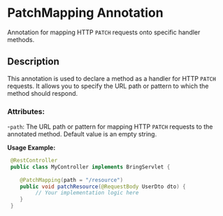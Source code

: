 # PatchMapping Annotation

Annotation for mapping HTTP `PATCH` requests onto specific handler methods.

## Description
This annotation is used to declare a method as a handler for HTTP `PATCH` requests. It allows you to specify the URL path or pattern to which the method should respond.

### Attributes:
-`path`: The URL path or pattern for mapping HTTP `PATCH` requests to the annotated method. Default value is an empty string.

**Usage Example:**
```java
 @RestController
 public class MyController implements BringServlet {
    
    @PatchMapping(path = "/resource")
    public void patchResource(@RequestBody UserDto dto) {
         // Your implementation logic here
    }
 }
```